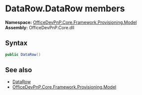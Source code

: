 # DataRow.DataRow members 
  

**Namespace:** [OfficeDevPnP.Core.Framework.Provisioning.Model](OfficeDevPnP.Core.Framework.Provisioning.Model.md)  
**Assembly:** OfficeDevPnP.Core.dll  
## Syntax
```C#
public DataRow()
```
## See also
- [DataRow](OfficeDevPnP.Core.Framework.Provisioning.Model.DataRow.md)
- [OfficeDevPnP.Core.Framework.Provisioning.Model](OfficeDevPnP.Core.Framework.Provisioning.Model.md)
